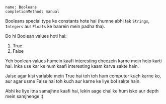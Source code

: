 ```ngMeta
name: Booleans
completionMethod: manual
```

Booleans special type ke constants hote hai (humne abhi tak `Strings`, `Integers` aur `Floats` ke baarein mein padha tha).

Do hi Boolean values hoti hai:

1. True 
2. False

Yeh boolean values humein kaafi interesting cheezein karne mein help karti hai. Inka use kar ke hum kaafi interesting kaam karva sakte hain. 

Jaise agar kisi variable mein True hai toh toh hum computer kuch karne ko, aur agar usme False hai toh kuch aur karne ke liye bol sakte hain.

Abhi ke liye itna samajhne kaafi hai, lekin aage chal ke hum isko aur depth mein samjhenge :)